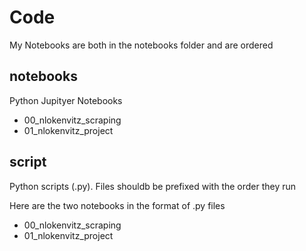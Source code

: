 # Code
My Notebooks are both in the notebooks folder and are ordered

## notebooks
Python Jupityer Notebooks

- 00_nlokenvitz_scraping
- 01_nlokenvitz_project

## script
Python scripts (.py). Files shouldb be prefixed with the order they run

Here are the two notebooks in the format of .py files

- 00_nlokenvitz_scraping
- 01_nlokenvitz_project
